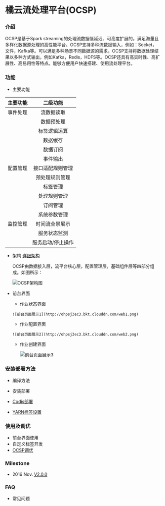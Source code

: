 # 橘云流处理平台(OCSP)

### 介绍

OCSP是基于Spark streaming的处理流数据低延迟、可高度扩展的，满足海量且多样化数据源处理的高性能平台。OCSP支持多种流数据输入，例如：Socket，文件，Kafka等。可以满足多种场景不同数据源的需求。OCSP支持将数据处理结果以多种方式输出，例如Kafka，Redis，HDFS等。OCSP还具有高实时性、高扩展性、高易用性等特点。能够方便用户快速搭建、使用流处理平台。### 功能

* 主要功能
 
| 主要功能       | 二级功能        |
| ------------- |:-------------:|
| 事件处理       | 流数据读取      |
|               | 数据预处理      |
|               | 标签逻辑运算     |
|               | 数据缓存        |
|               | 数据订阅        |
|               | 事件输出        |
| 配置管理       | 接口适配规则管理  |
|               | 预处理规则管理  |
|               | 标签管理    |
|               | 处理规则管理   |
|               | 订阅管理   |
|               | 系统参数管理   |
| 监控管理       | 时间流全景展示  |
|               | 服务状态监测  |
|               | 服务启动/停止操作  |

     

* 架构 [详细架构](https://github.com/OCSP/OCSP_mainline/wiki/OCSP%E6%9E%B6%E6%9E%84%E8%AF%B4%E6%98%8E%E6%96%87%E6%A1%A3)
   OCSP由数据接入层，流平台核心层，配置管理层，基础组件层等四部分组成。如图所示：
   ![OCSP架构图](http://ohpsj3ec3.bkt.clouddn.com/overview.png)   * 前台界面      * 作业状态界面
       ![前台页面展示1](http://ohpsj3ec3.bkt.clouddn.com/web1.png)

     * 作业配置界面
           ![前台页面展示2](http://ohpsj3ec3.bkt.clouddn.com/web2.png)

     * 作业创建界面           ![前台页面展示3](http://ohpsj3ec3.bkt.clouddn.com/web3.png)
### 安装部署方法
* 编译方法* 安装部署
* [Codis部署](https://github.com/OCSP/OCSP_mainline/wiki/Codis-%E9%83%A8%E7%BD%B2)
* [YARN标签设置](https://github.com/OCSP/OCSP_mainline/wiki/Yarn-Node-Label-%E9%85%8D%E7%BD%AE)### 使用及调优

* 前台界面使用
* 自定义标签开发
* [OCSP调优](https://github.com/OCSP/OCSP_mainline/wiki/OCSP-%E8%B0%83%E4%BC%98)

### Milestone

*   2016 Nov. [V2.0.0](https://github.com/OCSP/OCSP_mainline/releases/tag/2.0.0) 

### FAQ
* 常见问题
